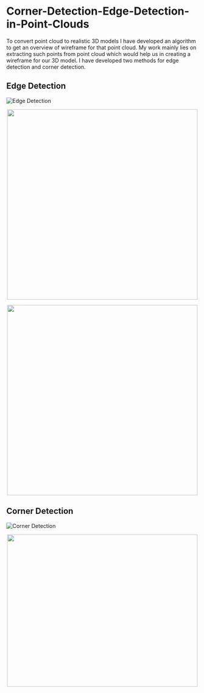 # Corner-Detection-Edge-Detection-in-Point-Clouds
To convert point cloud to realistic 3D models I have developed an algorithm to get an overview of wireframe for that point cloud. My work mainly lies on extracting such points from point cloud which would help us in creating a wireframe for our 3D model. 
I have developed two methods for edge detection and corner detection.

## Edge Detection
![Edge Detection](https://github.com/deepgoyal19/Corner-Detection-Edge-Detection-and-Surface-Reconstruction-in-Point-Clouds/blob/main/Flowcharts/edgedetection.PNG)

<p align="center">
<img src="https://github.com/deepgoyal19/Corner-Detection-Edge-Detection-and-Surface-Reconstruction-in-Point-Clouds/blob/main/Flowcharts/edgestats.png" width="500" height="500">
</p>
<p align="center">
<img src="https://github.com/deepgoyal19/Corner-Detection-Edge-Detection-and-Surface-Reconstruction-in-Point-Clouds/blob/main/Flowcharts/edgestats1.png" width="500" height="500">
</p>

## Corner Detection
![Corner Detection](https://github.com/deepgoyal19/Corner-Detection-Edge-Detection-and-Surface-Reconstruction-in-Point-Clouds/blob/main/Flowcharts/cornerdetection.PNG)

<p align="center">
<img src="https://github.com/deepgoyal19/Corner-Detection-Edge-Detection-and-Surface-Reconstruction-in-Point-Clouds/blob/main/Flowcharts/cornerstats.png" width="500" height="400">
</p>
